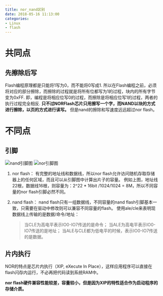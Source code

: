 ```yaml
---
title: nor_nand区别
date: 2018-05-16 11:13:00
categories:
- Linux
- flash
---
```

# 共同点
## 先擦除后写
Flash编程原理都是只能将1写为0，而不能将0写成1.
所以在Flash编程之前，必须将对应的部分擦除，而擦除的过程就是将所有位都写为1的过程，块内的所有字节变为0xFF.
即，编程是将相应位写0的过程，而擦除是将相应位写1的过程，两者的执行过程完全相反.
**只不过NORFlash芯片只用擦写一个字，而NAND以块的方式进行擦除，以页的方式进行读写。**
但是nand的擦除和写速度远远超过nor flash。
<!--more-->
# 不同点
## 引脚
![nand引脚图](nand_flash.png)
![nor引脚图](nor_flash.png)
1. nor flash：
	有完整的地址线和数据线，所以nor flash允许访问随机存取存储器上的任何区域，而且可以从引脚图中计算出片子的容量。
	例如上图，地址线22根，数据线16根，则容量为：2^22 * 16bit /1024/1024 = 8M，所以不同容量的nor flash引脚必然不同。

2. nand flash：
	nand flash只有一组数据线，不同容量的nand flash引脚基本一致，只需要在驱动中修改则可以兼容不同容量的flash。
	使用ale/cle来表明现数据线上传输的是数据/命令/地址：
	> 当CLE为高电平表示IO0-IO7传送的是命令；
	> 当ALE为高电平表示IO0-IO7传送的是地址；
	> 当ALE与CLE都为低电平的时候，表示IO0-IO7传送的是数据。

## 片内执行
NOR的特点是芯片内执行（XIP, eXecute In Place），这样应用程序可以直接在flash闪存内运行，不必再把代码读到系统RAM中。

**nor flash硬件兼容性能较差，容量较小，但是因为XIP的特性适合作为启动程序的存储介质。**
